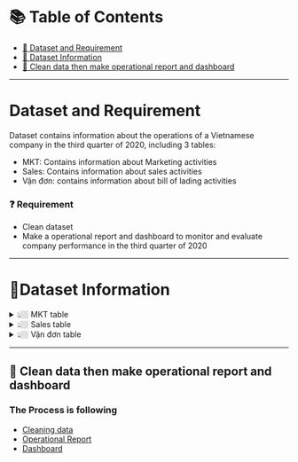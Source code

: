 # :books: Table of Contents <!-- omit in toc -->

- [:briefcase: Dataset and Requirement](#dataset-and-requirement)
- [:bookmark_tabs: Dataset Information](#bookmark_tabsdataset-information)
- [🔎 Clean data then make operational report and dashboard](#--clean-data-then-make-operational-report-and-dashboard)

---

# Dataset and Requirement

Dataset contains information about the operations of a Vietnamese company in the third quarter of 2020, including 3 tables:
- MKT: Contains information about Marketing activities
- Sales: Contains information about sales activities
- Vận đơn: contains information about bill of lading activities 
### ❓ Requirement
- Clean dataset
- Make a operational report and dashboard to monitor and evaluate company performance in the third quarter of 2020

---
# :bookmark_tabs:Dataset Information

<details><summary> 👆🏼 MKT table </summary>

This data has 21 columns, including:

- Date:The date the marketing campaign was implemented
- Channel: Channel used to display ads
- MKTer: Name of staff member
- Chiến dịch: Name of marketing campaign
- Chi phí Marketing: Marketing expense
- Impression: Number of ad impressions
- Reach: Total number of unique individuals exposed to the ad
- Click: Number of clicks on ad
- Share: Number of shares
- Cmt: Number of comments
- Inbox: Number of inboxs
- Lead MKT: Number of Leads
- Đơn hàng: Numbers of orders
- Doanh thu: Revenue
- Paid Revenue 1: revenue generated from products that were sold through marketing campaign
- Giá/Lead: Expense per Lead
- Đơn/Lead: Order per Lead
- CPM: Expense per 1000 Impressions
- CPC: Expense per Click
- Giá Mess\n(Cmt + Inbox): Expense per Cmt or Inbox
- Mục danh sách: Total marketing expenses and taxes

 

</details>

<details><summary> 👆🏼 Sales table </summary>

Data has 21 columns, including:

- 'Unnamed: 0' : Unclear
- Giờ: The time that customers leave their information on the ads
- Khách hàng: Name of Lead
- SĐT: Number phone of Lead
- Channel: Channel which customer is advertised
- Chiến dịch: Marketing campaign which customer is advertised
- Content: Unclear
- Marketer 2: Name of marketer
- Type of Lead: Type of Lead, includes 2 values: Dathang(ordered) and Tuvan (being consulted)
- Sales Admin xác nhận Type of Lead: Confirmation of type of Lead by Sales Admin
- Sales: Name of Sales
- Số lần tương tác: Number of calls
- Ngày gọi: The day the employee contacted the Lead
- Trạng thái: Lead status
- Level: Lead status in more detail
- Ngày hẹn gọi lại: The date the customer makes an appointment to call back
- Close date: The date the customer completes payment
- Tỉnh/TP: Province/City where the customer lives
- Số lượng bộ sách: Number of book sets ordered
- Số tiền giảm giá: Discount amount
- Tổng tiền: Total amount that the customer needs to pay

</details>

<details><summary> 👆🏼 Vận đơn table </summary>
 This data has 45 columns, including:

- STT: serial number column
- Mã đơn hàng: code orders
- Ghi chú đơn hàng: order notes
- Tags đơn hàng: order tags
- Nhân viên tạo đơn: Name of the employee creating the order
- Chi nhánh: branch
- Nguồn: source
- Mã vận đơn: bill of lading code
- Tình trạng gói hàng: order status
- Trạng thái đối tác: shipping partner status
- Lý do hủy đơn: reason for cancellation
- Ngày đóng gói: the date the order was packed
- Ngày hẹn giao hàng: delivery appointment date
- Ngày xuất kho: date of inventory
- Ngày giao hàng: delivery date
- Đối tác giao hàng: name of shipping partner company
- Dịch vụ giao hàng: name of delivery service
- Khối lượng: package volume
- Kích thước(DxRxC): package size
- Tên người nhận: name of consignee
- SĐT người nhận: number phone of consignee
- Địa chỉ giao hàng: delivery address
- Tỉnh/Thành: the province where the customer lives
- Quận/Huyện: the district where the customer lives
- Phường xã: the ward where the customer lives
- Trạng thái đối soát: Control status
- Tiền khách phải trả cho đơn: the amount the customer must pay
- Khách hàng đã trả: the amount the customer has paid
- Hình thức thanh toán: payments
- Tổng tiền thu hộ: total amount collected
- Phí vận chuyển: transport expense
- Người trả phí: the party must pay the fee
- Phí trả đối tác: the expense paid to partner company
- Ghi chú đơn giao: notes for carrier
- Mã sản phẩm: product code
- Tên sản phẩm: product name
- Ghi chú sản phẩm: product note
- Serial: Unclear
- Đơn vị tính: unit
- Đơn giá: unit price
- CK sản phẩm: product discount
- CK tổng đơn hàng: order discount
- Thuế cho từng sản phẩm: tax for each product
- Tổng tiền hàng: total order amount
</details>  

---

## 🔎  Clean data then make operational report and dashboard

### The Process is following 
- [Cleaning data](https://colab.research.google.com/drive/1yyFx9yizeurIivMRMfWL0qw66xMab9SN?hl=vi)
- [Operational Report](https://github.com/anhtuan0811/Telecom-Churn-Analysis/blob/main/Churn_Analysis_EDA.ipynb) 
- [Dashboard](https://github.com/anhtuan0811/Telecom-Churn-Analysis/blob/main/Churn_Analysis_Model_Building.ipynb)
